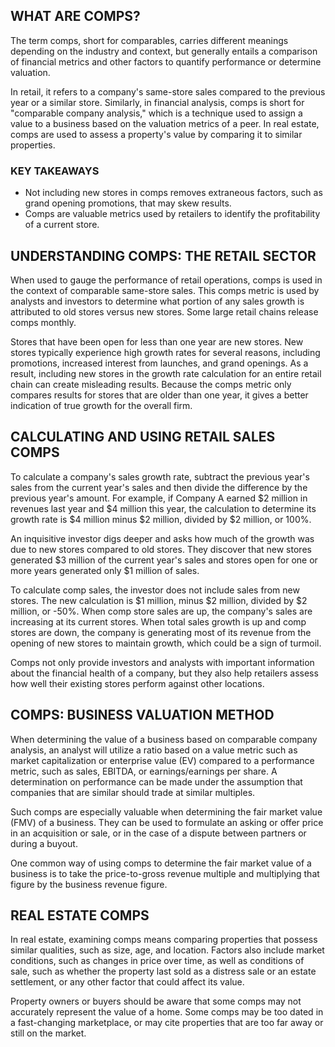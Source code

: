 ## WHAT ARE COMPS?

The term comps, short for comparables, carries different meanings depending on the industry and context, but generally entails a comparison of financial metrics and other factors to quantify performance or determine valuation.

In retail, it refers to a company's same-store sales compared to the previous year or a similar store. Similarly, in financial analysis, comps is short for "comparable company analysis," which is a technique used to assign a value to a business based on the valuation metrics of a peer. In real estate, comps are used to assess a property's value by comparing it to similar properties.

### KEY TAKEAWAYS

- Not including new stores in comps removes extraneous factors, such as grand opening promotions, that may skew results.
- Comps are valuable metrics used by retailers to identify the profitability of a current store.

## UNDERSTANDING COMPS: THE RETAIL SECTOR

When used to gauge the performance of retail operations, comps is used in the context of comparable same-store sales. This comps metric is used by analysts and investors to determine what portion of any sales growth is attributed to old stores versus new stores. Some large retail chains release comps monthly.

Stores that have been open for less than one year are new stores. New stores typically experience high growth rates for several reasons, including promotions, increased interest from launches, and grand openings. As a result, including new stores in the growth rate calculation for an entire retail chain can create misleading results. Because the comps metric only compares results for stores that are older than one year, it gives a better indication of true growth for the overall firm.

## CALCULATING AND USING RETAIL SALES COMPS

To calculate a company's sales growth rate, subtract the previous year's sales from the current year's sales and then divide the difference by the previous year's amount. For example, if Company A earned $2 million in revenues last year and $4 million this year, the calculation to determine its growth rate is $4 million minus $2 million, divided by $2 million, or 100%.

An inquisitive investor digs deeper and asks how much of the growth was due to new stores compared to old stores. They discover that new stores generated $3 million of the current year's sales and stores open for one or more years generated only $1 million of sales.

To calculate comp sales, the investor does not include sales from new stores. The new calculation is $1 million, minus $2 million, divided by $2 million, or -50%. When comp store sales are up, the company's sales are increasing at its current stores. When total sales growth is up and comp stores are down, the company is generating most of its revenue from the opening of new stores to maintain growth, which could be a sign of turmoil.

Comps not only provide investors and analysts with important information about the financial health of a company, but they also help retailers assess how well their existing stores perform against other locations.

## COMPS: BUSINESS VALUATION METHOD

When determining the value of a business based on comparable company analysis, an analyst will utilize a ratio based on a value metric such as market capitalization or enterprise value (EV) compared to a performance metric, such as sales, EBITDA, or earnings/earnings per share. A determination on performance can be made under the assumption that companies that are similar should trade at similar multiples.

Such comps are especially valuable when determining the fair market value (FMV) of a business. They can be used to formulate an asking or offer price in an acquisition or sale, or in the case of a dispute between partners or during a buyout.

One common way of using comps to determine the fair market value of a business is to take the price-to-gross revenue multiple and multiplying that figure by the business revenue figure.

## REAL ESTATE COMPS

In real estate, examining comps means comparing properties that possess similar qualities, such as size, age, and location. Factors also include market conditions, such as changes in price over time, as well as conditions of sale, such as whether the property last sold as a distress sale or an estate settlement, or any other factor that could affect its value.

Property owners or buyers should be aware that some comps may not accurately represent the value of a home. Some comps may be too dated in a fast-changing marketplace, or may cite properties that are too far away or still on the market.
